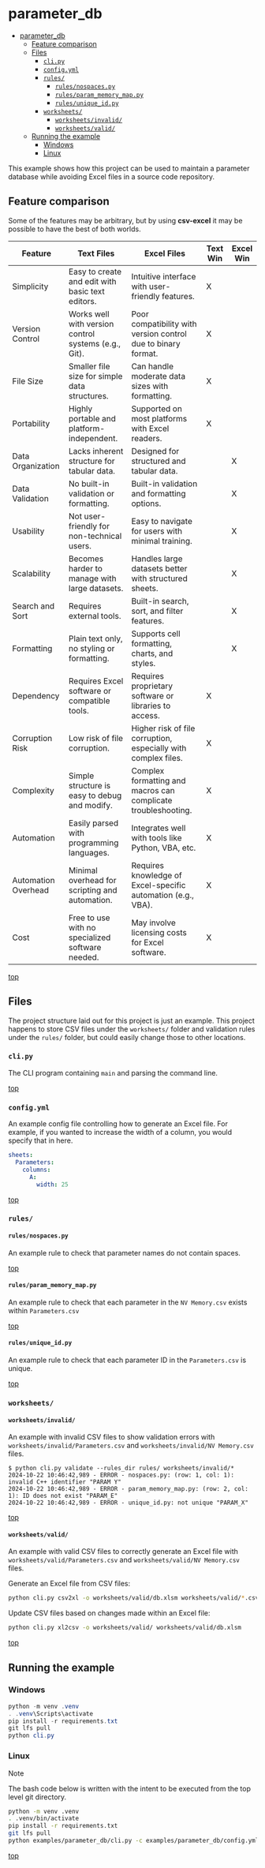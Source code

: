 # parameter_db

- [parameter\_db](#parameter_db)
  - [Feature comparison](#feature-comparison)
  - [Files](#files)
    - [`cli.py`](#clipy)
    - [`config.yml`](#configyml)
    - [`rules/`](#rules)
      - [`rules/nospaces.py`](#rulesnospacespy)
      - [`rules/param_memory_map.py`](#rulesparam_memory_mappy)
      - [`rules/unique_id.py`](#rulesunique_idpy)
    - [`worksheets/`](#worksheets)
      - [`worksheets/invalid/`](#worksheetsinvalid)
      - [`worksheets/valid/`](#worksheetsvalid)
  - [Running the example](#running-the-example)
    - [Windows](#windows)
    - [Linux](#linux)

This example shows how this project can be used to maintain a parameter database while avoiding Excel files in a source code repository.

## Feature comparison

Some of the features may be arbitrary, but by using **csv-excel** it may be possible to have the best of both worlds.

| Feature             | Text Files                                           | Excel Files                                                       | Text Win | Excel Win |
|---------------------|------------------------------------------------------|-------------------------------------------------------------------|----------|-----------|
| Simplicity          | Easy to create and edit with basic text editors.     | Intuitive interface with user-friendly features.                  | X        |           |
| Version Control     | Works well with version control systems (e.g., Git). | Poor compatibility with version control due to binary format.     | X        |           |
| File Size           | Smaller file size for simple data structures.        | Can handle moderate data sizes with formatting.                   | X        |           |
| Portability         | Highly portable and platform-independent.            | Supported on most platforms with Excel readers.                   | X        |           |
| Data Organization   | Lacks inherent structure for tabular data.           | Designed for structured and tabular data.                         |          | X         |
| Data Validation     | No built-in validation or formatting.                | Built-in validation and formatting options.                       |          | X         |
| Usability           | Not user-friendly for non-technical users.           | Easy to navigate for users with minimal training.                 |          | X         |
| Scalability         | Becomes harder to manage with large datasets.        | Handles large datasets better with structured sheets.             |          | X         |
| Search and Sort     | Requires external tools.                             | Built-in search, sort, and filter features.                       |          | X         |
| Formatting          | Plain text only, no styling or formatting.           | Supports cell formatting, charts, and styles.                     |          | X         |
| Dependency          | Requires Excel software or compatible tools.         | Requires proprietary software or libraries to access.             | X        |           |
| Corruption Risk     | Low risk of file corruption.                         | Higher risk of file corruption, especially with complex files.    | X        |           |
| Complexity          | Simple structure is easy to debug and modify.        | Complex formatting and macros can complicate troubleshooting.     | X        |           |
| Automation          | Easily parsed with programming languages.            | Integrates well with tools like Python, VBA, etc.                 | X        |           |
| Automation Overhead | Minimal overhead for scripting and automation.       | Requires knowledge of Excel-specific automation (e.g., VBA).      | X        |           |
| Cost                | Free to use with no specialized software needed.     | May involve licensing costs for Excel software.                   | X        |           |

[top](#parameter_db)

## Files
The project structure laid out for this project is just an example.
This project happens to store CSV files under the `worksheets/` folder and validation rules under the `rules/` folder, but could easily change those to other locations.
### `cli.py`
The CLI program containing `main` and parsing the command line.

[top](#parameter_db)

### `config.yml`
An example config file controlling how to generate an Excel file.
For example, if you wanted to increase the width of a column, you would specify that in here.
```yaml
sheets:
  Parameters:
    columns:
      A:
        width: 25
```

[top](#parameter_db)

### `rules/`
#### `rules/nospaces.py`
An example rule to check that parameter names do not contain spaces.

[top](#parameter_db)

#### `rules/param_memory_map.py`
An example rule to check that each parameter in the `NV Memory.csv` exists within `Parameters.csv`

[top](#parameter_db)

#### `rules/unique_id.py`
An example rule to check that each parameter ID in the `Parameters.csv` is unique.

[top](#parameter_db)

### `worksheets/`
#### `worksheets/invalid/`
An example with invalid CSV files to show validation errors with `worksheets/invalid/Parameters.csv` and `worksheets/invalid/NV Memory.csv` files.
```
$ python cli.py validate --rules_dir rules/ worksheets/invalid/*
2024-10-22 10:46:42,989 - ERROR - nospaces.py: (row: 1, col: 1): invalid C++ identifier "PARAM Y"
2024-10-22 10:46:42,989 - ERROR - param_memory_map.py: (row: 2, col: 1): ID does not exist "PARAM_E"
2024-10-22 10:46:42,989 - ERROR - unique_id.py: not unique "PARAM_X"
```

[top](#parameter_db)

#### `worksheets/valid/`
An example with valid CSV files to correctly generate an Excel file with `worksheets/valid/Parameters.csv` and `worksheets/valid/NV Memory.csv` files.

Generate an Excel file from CSV files:
```bash
python cli.py csv2xl -o worksheets/valid/db.xlsm worksheets/valid/*.csv
```

Update CSV files based on changes made within an Excel file:
```bash
python cli.py xl2csv -o worksheets/valid/ worksheets/valid/db.xlsm
```

[top](#parameter_db)

## Running the example

### Windows

```powershell
python -m venv .venv
. .venv\Scripts\activate
pip install -r requirements.txt
git lfs pull
python cli.py
```

### Linux

> [!NOTE]
> The bash code below is written with the intent to be executed from the top level git directory.

```bash
python -m venv .venv
. .venv/bin/activate
pip install -r requirements.txt
git lfs pull
python examples/parameter_db/cli.py -c examples/parameter_db/config.yml csv2xl examples/parameter_db/worksheets/valid/*.csv
```

[top](#parameter_db)
